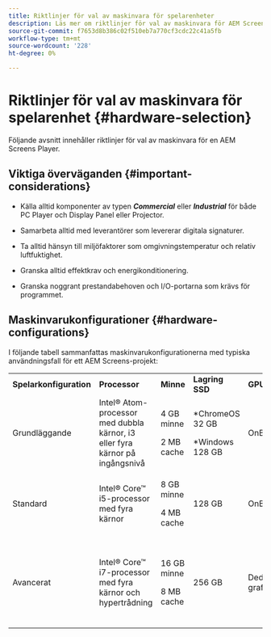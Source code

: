 ```yaml
---
title: Riktlinjer för val av maskinvara för spelarenheter
description: Läs mer om riktlinjer för val av maskinvara för AEM Screens Player-enheter.
source-git-commit: f7653d8b386c02f510eb7a770cf3cdc22c41a5fb
workflow-type: tm+mt
source-wordcount: '228'
ht-degree: 0%

---
```



# Riktlinjer för val av maskinvara för spelarenhet {#hardware-selection}

Följande avsnitt innehåller riktlinjer för val av maskinvara för en AEM Screens Player.

## Viktiga överväganden {#important-considerations}

* Källa alltid komponenter av typen ***Commercial*** eller ***Industrial*** för både PC Player och Display Panel eller Projector.

* Samarbeta alltid med leverantörer som levererar digitala signaturer.
* Ta alltid hänsyn till miljöfaktorer som omgivningstemperatur och relativ luftfuktighet.
* Granska alltid effektkrav och energikonditionering.
* Granska noggrant prestandabehoven och I/O-portarna som krävs för programmet.

## Maskinvarukonfigurationer {#hardware-configurations}

I följande tabell sammanfattas maskinvarukonfigurationerna med typiska användningsfall för ett AEM Screens-projekt:

<table>
 <tbody>
  <tr>
   <tr>
   <td><strong>Spelarkonfiguration</strong></td>
   <td><strong>Processor</strong></td>
   <td><strong>Minne</strong></td>
   <td><strong>Lagring SSD</strong></td>
   <td><strong>GPU</strong></td>
   <td><strong>Visa</strong></td>
   <td><strong>I/O</strong></td>
   <td><strong>Vanliga användningsfall</strong></td>
  </tr>
  <tr>
   <td>Grundläggande</td>
   <td>Intel® Atom-processor med dubbla kärnor, i3 eller fyra kärnor på ingångsnivå</td>
   <td><p>4 GB minne</p> <p>2 MB cache</p> </td>
   <td><p>*ChromeOS 32 GB</p> <p>*Windows 128 GB</p> </td>
   <td>OnBoard</td>
   <td>1920 x 1080</td>
   <td>DVI<br /> Ethernet/trådlöst, <br /> 2x USB</td>
   <td>
    <ul>
     <li>Standardloop i helskärmsläge<br /> </li>
     <li>Dag-parsning</li>
    </ul> </td>
  </tr>
  <tr>
   <td>Standard</td>
   <td>Intel® Core™ i5-processor med fyra kärnor</td>
   <td><p>8 GB minne</p> <p>4 MB cache</p> </td>
   <td>128 GB</td>
   <td>OnBoard</td>
   <td>3840x2160 (<code>4K</code>)</td>
   <td>DVI, HDMI<br /> Ethernet/trådlöst, <br /> 2x USB</td>
   <td>
    <ul>
     <li>Ett dynamiskt Source-innehåll</li>
     <li>Enkel interaktiv</li>
     <li>1-3 zonlayouter</li>
    </ul> </td>
  </tr>
  <tr>
   <td>Avancerat</td>
   <td>Intel® Core™ i7-processor med fyra kärnor och hypertrådning</td>
   <td><p>16 GB minne</p> <p>8 MB cache</p> </td>
   <td>256 GB</td>
   <td>Dedikerad grafikprocessor</td>
   <td>3840x2160 (<code>4K</code>)</td>
   <td>DVI, HDMI<br /> Ethernet/trådlöst, <br /> 4xUSB</td>
   <td>
    <ul>
     <li>4 eller fler innehållszoner, samtidiga videouppspelningar</li>
     <li>Flersidig interaktiv</li>
     <li>Utlösare för flera Source-data</li>
    </ul> </td>
  </tr>
 </tbody>
</table>
